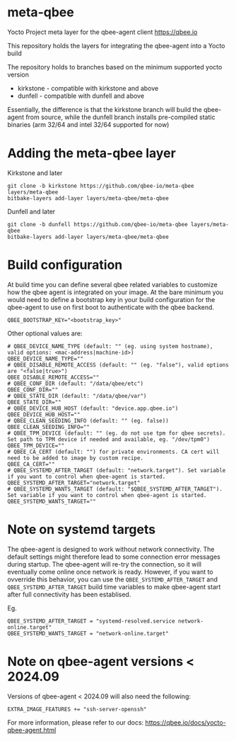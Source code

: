 # meta-qbee
Yocto Project meta layer for the qbee-agent client https://qbee.io

This repository holds the layers for integrating the qbee-agent into a Yocto build

The repository holds to branches based on the minimum supported yocto version
* kirkstone - compatible with kirkstone and above
* dunfell - compatible with dunfell and above

Essentially, the difference is that the kirkstone branch will build the qbee-agent from source, while
the dunfell branch installs pre-compiled static binaries (arm 32/64 and intel 32/64 supported for now)

# Adding the meta-qbee layer

Kirkstone and later
```
git clone -b kirkstone https://github.com/qbee-io/meta-qbee layers/meta-qbee
bitbake-layers add-layer layers/meta-qbee/meta-qbee
```

Dunfell and later
```
git clone -b dunfell https://github.com/qbee-io/meta-qbee layers/meta-qbee
bitbake-layers add-layer layers/meta-qbee/meta-qbee
```

# Build configuration

At build time you can define several qbee related variables to customize how the qbee agent is integrated on your image.
At the bare minimum you would need to define a bootstrap key in your build configuration for the qbee-agent to use
on first boot to authenticate with the qbee backend. 

```
QBEE_BOOTSTRAP_KEY="<bootstrap_key>"
```

Other optional values are:
```
# QBEE_DEVICE_NAME_TYPE (default: "" (eg. using system hostname), valid options: <mac-address|machine-id>)
QBEE_DEVICE_NAME_TYPE=""
# QBEE_DISABLE_REMOTE_ACCESS (default: "" (eg. "false"), valid options are "<false|true>")
QBEE_DISABLE_REMOTE_ACCESS=""
# QBEE_CONF_DIR (default: "/data/qbee/etc")
QBEE_CONF_DIR=""
# QBEE_STATE_DIR (default: "/data/qbee/var")
QBEE_STATE_DIR=""
# QBEE_DEVICE_HUB_HOST (default: "device.app.qbee.io")
QBEE_DEVICE_HUB_HOST=""
# QBEE_CLEAN_SEEDING_INFO (default: "" (eg. false))
QBEE_CLEAN_SEEDING_INFO=""
# QBEE_TPM_DEVICE (default: "" (eg. do not use tpm for qbee secrets). Set path to TPM device if needed and available, eg. "/dev/tpm0")
QBEE_TPM_DEVICE=""
# QBEE_CA_CERT (default: "") for private environments. CA cert will need to be added to image by custom recipe.
QBEE_CA_CERT=""
# QBEE_SYSTEMD_AFTER_TARGET (default: "network.target"). Set variable if you want to control when qbee-agent is started.
QBEE_SYSTEMD_AFTER_TARGET="network.target"
# QBEE_SYSTEMD_WANTS_TARGET (default: "$QBEE_SYSTEMD_AFTER_TARGET"). Set variable if you want to control when qbee-agent is started.
QBEE_SYSTEMD_WANTS_TARGET=""
```

# Note on systemd targets

The qbee-agent is designed to work without network connectivity. The default settings might therefore lead to some connection
error messages during startup. The qbee-agent will re-try the connection, so it will eventually come online once network is ready.
However, if you want to ovverride this behavior, you can use the `QBEE_SYSTEMD_AFTER_TARGET` and 
`QBEE_SYSTEMD_AFTER_TARGET` build time variables to make qbee-agent start after full connectivity has been establised.

Eg.
```
QBEE_SYSTEMD_AFTER_TARGET = "systemd-resolved.service network-online.target"
QBEE_SYSTEMD_WANTS_TARGET = "network-online.target"
```

# Note on qbee-agent versions < 2024.09

Versions of qbee-agent  < 2024.09 will also need the following:

```
EXTRA_IMAGE_FEATURES += "ssh-server-openssh"
```
For more information, please refer to our docs: https://qbee.io/docs/yocto-qbee-agent.html

